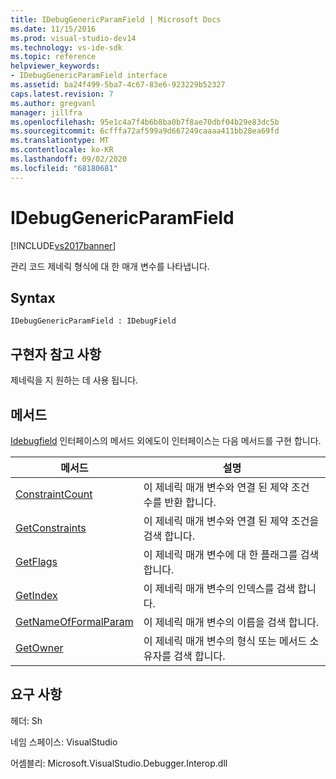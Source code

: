 ```yaml
---
title: IDebugGenericParamField | Microsoft Docs
ms.date: 11/15/2016
ms.prod: visual-studio-dev14
ms.technology: vs-ide-sdk
ms.topic: reference
helpviewer_keywords:
- IDebugGenericParamField interface
ms.assetid: ba24f499-5ba7-4c67-83e6-923229b52327
caps.latest.revision: 7
ms.author: gregvanl
manager: jillfra
ms.openlocfilehash: 95e1c4a7f4b6b8ba0b7f8ae70dbf04b29e83dc5b
ms.sourcegitcommit: 6cfffa72af599a9d667249caaaa411bb28ea69fd
ms.translationtype: MT
ms.contentlocale: ko-KR
ms.lasthandoff: 09/02/2020
ms.locfileid: "68180681"
---
```

# <a name="idebuggenericparamfield"></a>IDebugGenericParamField
[!INCLUDE[vs2017banner](../../../includes/vs2017banner.md)]

관리 코드 제네릭 형식에 대 한 매개 변수를 나타냅니다.  
  
## <a name="syntax"></a>Syntax  
  
```  
IDebugGenericParamField : IDebugField  
```  
  
## <a name="notes-for-implementers"></a>구현자 참고 사항  
 제네릭을 지 원하는 데 사용 됩니다.  
  
## <a name="methods"></a>메서드  
 [Idebugfield](../../../extensibility/debugger/reference/idebugfield.md) 인터페이스의 메서드 외에도이 인터페이스는 다음 메서드를 구현 합니다.  
  
|메서드|설명|  
|------------|-----------------|  
|[ConstraintCount](../../../extensibility/debugger/reference/idebuggenericparamfield-constraintcount.md)|이 제네릭 매개 변수와 연결 된 제약 조건 수를 반환 합니다.|  
|[GetConstraints](../../../extensibility/debugger/reference/idebuggenericparamfield-getconstraints.md)|이 제네릭 매개 변수와 연결 된 제약 조건을 검색 합니다.|  
|[GetFlags](../../../extensibility/debugger/reference/idebuggenericparamfield-getflags.md)|이 제네릭 매개 변수에 대 한 플래그를 검색 합니다.|  
|[GetIndex](../../../extensibility/debugger/reference/idebuggenericparamfield-getindex.md)|이 제네릭 매개 변수의 인덱스를 검색 합니다.|  
|[GetNameOfFormalParam](../../../extensibility/debugger/reference/idebuggenericparamfield-getnameofformalparam.md)|이 제네릭 매개 변수의 이름을 검색 합니다.|  
|[GetOwner](../../../extensibility/debugger/reference/idebuggenericparamfield-getowner.md)|이 제네릭 매개 변수의 형식 또는 메서드 소유자를 검색 합니다.|  
  
## <a name="requirements"></a>요구 사항  
 헤더: Sh  
  
 네임 스페이스: VisualStudio  
  
 어셈블리: Microsoft.VisualStudio.Debugger.Interop.dll
